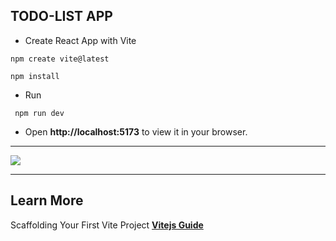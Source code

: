 ## TODO-LIST APP

- Create React App with Vite

```
npm create vite@latest
```

```
npm install
```

- Run

```
 npm run dev
```

- Open **http://localhost:5173** to view it in your browser.

---

![](./src/todo.gif)

---

## Learn More

Scaffolding Your First Vite Project [**Vitejs Guide**](https://vitejs.dev/guide/)
